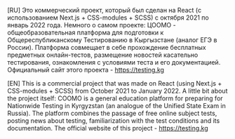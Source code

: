 [RU] Это коммерческий проект, который был сделан на React (с использованием Next.js + СSS-modules + SCSS) с октября 2021 по январь 2022 года. Немного о самом проекте: ЦООМО - общеобразовательная платформа для подготовки к Общереспубликанскому Тестированию в Кыргызстане (аналог ЕГЭ в России). Платформа совмещает в себе прохождение бесплатных предметных онлайн-тестов, размещение новостей касательно тестирования, ознакомления с условиями теста и его документацией.
Официальный сайт этого проекта - https://testing.kg

[EN] This is a commercial project that was made on React (using Next.js + CSS-modules + SCSS) from October 2021 to January 2022. A little bit about the project itself: COOMO is a general education platform for preparing for Nationwide Testing in Kyrgyzstan (an analogue of the Unified State Exam in Russia). The platform combines the passage of free online subject tests, posting news about testing, familiarization with the test conditions and its documentation.
The official website of this project - https://testing.kg

